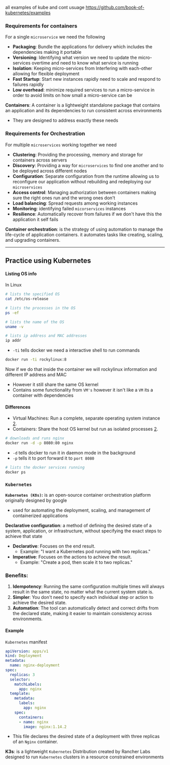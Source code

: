 
all examples of kube and cont usuage https://github.com/book-of-kubernetes/examples

### Requirements for containers 

For a single `microservice` we need the following 

- **Packaging**: Bundle the applications for delivery which includes the dependencies making it portable 
- **Versioning**: Identifying what version we need to update the micro-services overtime and need to know what service is running
- **Isolation**: Keeping micro-services from Interfering with each-other allowing for flexible deployment
- **Fast Startup**: Start new instances rapidly need to scale and respond to failures rapidly  
- **Low overhead**: minimize required services to run a micro-service in order to avoid limits on how small a micro-service can be

**Containers**: A container is a lightweight standalone package that contains an application and its dependencies to run consistent across environments 

- They are designed to address exactly these needs

### Requirements for Orchestration 

For multiple `microservices` working together we need 

- **Clustering**: Providing the processing, memory and storage for containers across servers 
- **Discovery**: Providing a way for `microservices` to find one another and to be deployed across different nodes
- **Configuration**: Separate configuration from the runtime allowing us to reconfigure our application without rebuilding and redeploying our `microservices`
- **Access control**: Managing authorization between containers making sure the right ones run and the wrong ones don't 
- **Load balancing**: Spread requests among working instances 
- **Monitoring**: identifying failed `micorservices` instances 
- **Resilience**:  Automatically recover from failures if we don't have this the application it self fails 

**Container orchestration**: is  the strategy of using automation to manage the life-cycle of application containers. it automates tasks like creating, scaling, and upgrading containers. 

---

## Practice using Kubernetes 

#### Listing OS info

In Linux 

```bash
# lists the specified OS 
cat /etc/os-release

# lists the processes in the OS 
ps -ef 

# lists the name of the OS 
uname -v

# lists ip address and MAC addresses 
ip addr
```

- `-ti` tells docker we need a interactive shell to run commands 

```bash
docker run -ti rockylinux:8
```

Now if we do that inside the container we will rockylinux information and different IP address and MAC
- However it still share the same OS kernel 
- Contains some functionality from `VM's` however it isn't like a `VM` its a container with dependencies

#### Differences 
- Virtual Machines: Run a complete, separate operating system instance [2](https://serverfault.com/questions/788953/what-is-the-difference-between-containers-and-virtual-machines).
- Containers: Share the host OS kernel but run as isolated processes [2](https://serverfault.com/questions/788953/what-is-the-difference-between-containers-and-virtual-machines).

```bash
# downloads and runs nginx
docker run -d -p 8080:80 nginx
```

- `-d` tells docker to run it in daemon mode in the background 
- `-p` tells it to port forward it to `port 8080`

```bash
# lists the docker services running 
docker ps
```

### `Kubernetes`

**`Kubernetes (K8s)`:** is an open-source container orchestration platform originally designed by google
- used for automating the deployment, scaling, and management of containerized applications 

**Declarative configuration**: a method of defining the desired state of a system, application, or infrastructure, without specifying the exact steps to achieve that state

- **Declarative**: Focuses on the end result.
    - Example: "I want a Kubernetes pod running with two replicas."
- **Imperative**: Focuses on the actions to achieve the result.
    - Example: "Create a pod, then scale it to two replicas."

### Benefits:

1. **Idempotency**: Running the same configuration multiple times will always result in the same state, no matter what the current system state is.
2. **Simpler**: You don't need to specify each individual step or action to achieve the desired state.
3. **Automation**: The tool can automatically detect and correct drifts from the declared state, making it easier to maintain consistency across environments.

#### Example

`Kubernetes` manifest 

``` yaml
apiVersion: apps/v1
kind: Deployment
metadata:
  name: nginx-deployment
spec:
  replicas: 3
  selector:
    matchLabels:
      app: nginx
  template:
    metadata:
      labels:
        app: nginx
    spec:
      containers:
      - name: nginx
        image: nginx:1.14.2
```

- This file declares the desired state of a deployment with three replicas of an `Nginx` container.

**K3s**: is a lightweight `Kubernetes` Distribution created by Rancher Labs designed to run `Kubernetes` clusters in a resource constrained environments